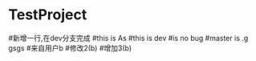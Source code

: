 # TestProject
#新增一行,在dev分支完成
#this is As
#this is dev
#is no bug
#master is .g
gsgs
#来自用户b
#修改2(b)
#增加3(b)